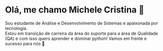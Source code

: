 # Olá, me chamo Michele Cristina 👋

Sou estudante de Análise e Desenvolvimento de Sistemas e apaixonada por tecnologia.  
Estou em transição de carreira da área do suporte para a área de Qualidade (QA) e com isso quero aprender e dominar python! Vamos em frente e sucesso para nós 🚀
